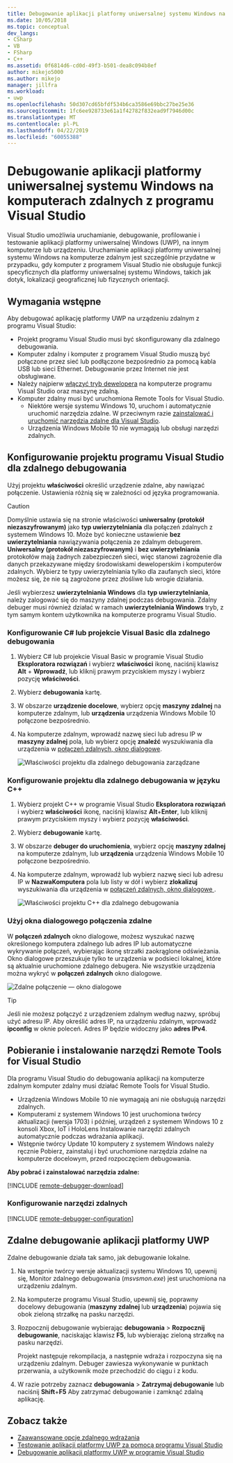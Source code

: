 ```yaml
---
title: Debugowanie aplikacji platformy uniwersalnej systemu Windows na komputerach zdalnych | Dokumentacja firmy Microsoft
ms.date: 10/05/2018
ms.topic: conceptual
dev_langs:
- CSharp
- VB
- FSharp
- C++
ms.assetid: 0f6814d6-cd0d-49f3-b501-dea8c094b8ef
author: mikejo5000
ms.author: mikejo
manager: jillfra
ms.workload:
- uwp
ms.openlocfilehash: 50d307cd65bfdf534b6ca3586e69bbc27be25e36
ms.sourcegitcommit: 1fc6ee928733e61a1f42782f832ead9f7946d00c
ms.translationtype: MT
ms.contentlocale: pl-PL
ms.lasthandoff: 04/22/2019
ms.locfileid: "60055388"
---
```

# <a name="debug-uwp-apps-on-remote-machines-from-visual-studio"></a>Debugowanie aplikacji platformy uniwersalnej systemu Windows na komputerach zdalnych z programu Visual Studio

Visual Studio umożliwia uruchamianie, debugowanie, profilowanie i testowanie aplikacji platformy uniwersalnej Windows (UWP), na innym komputerze lub urządzeniu. Uruchamianie aplikacji platformy uniwersalnej systemu Windows na komputerze zdalnym jest szczególnie przydatne w przypadku, gdy komputer z programem Visual Studio nie obsługuje funkcji specyficznych dla platformy uniwersalnej systemu Windows, takich jak dotyk, lokalizacji geograficznej lub fizycznych orientacji.

## <a name="BKMK_Prerequisites"></a> Wymagania wstępne

Aby debugować aplikację platformy UWP na urządzeniu zdalnym z programu Visual Studio:

- Projekt programu Visual Studio musi być skonfigurowany dla zdalnego debugowania.
- Komputer zdalny i komputer z programem Visual Studio muszą być połączone przez sieć lub podłączone bezpośrednio za pomocą kabla USB lub sieci Ethernet. Debugowanie przez Internet nie jest obsługiwane.
- Należy najpierw [włączyć tryb dewelopera](/windows/uwp/get-started/enable-your-device-for-development) na komputerze programu Visual Studio oraz maszynę zdalną.
- Komputer zdalny musi być uruchomiona Remote Tools for Visual Studio.
  - Niektóre wersje systemu Windows 10, uruchom i automatycznie uruchomić narzędzia zdalne. W przeciwnym razie [zainstalować i uruchomić narzędzia zdalne dla Visual Studio](#BKMK_download).
  - Urządzenia Windows Mobile 10 nie wymagają lub obsługi narzędzi zdalnych.

## <a name="BKMK_ConnectVS"></a> Konfigurowanie projektu programu Visual Studio dla zdalnego debugowania
<a name="BKMK_DirectConnect"></a> Użyj projektu **właściwości** określić urządzenie zdalne, aby nawiązać połączenie. Ustawienia różnią się w zależności od języka programowania.

> [!CAUTION]
> Domyślnie ustawia się na stronie właściwości **uniwersalny (protokół niezaszyfrowanym)** jako **typ uwierzytelniania** dla połączeń zdalnych z systemem Windows 10. Może być konieczne ustawienie **bez uwierzytelniania** nawiązywania połączenia ze zdalnym debugerem. **Uniwersalny (protokół niezaszyfrowanym)** i **bez uwierzytelniania** protokołów mają żadnych zabezpieczeń sieci, więc stanowi zagrożenie dla danych przekazywane między środowiskami deweloperskim i komputerów zdalnych. Wybierz te typy uwierzytelniania tylko dla zaufanych sieci, które możesz się, że nie są zagrożone przez złośliwe lub wrogie działania.
>
>Jeśli wybierzesz **uwierzytelniania Windows** dla **typ uwierzytelniania**, należy zalogować się do maszyny zdalnej podczas debugowania. Zdalny debuger musi również działać w ramach **uwierzytelniania Windows** tryb, z tym samym kontem użytkownika na komputerze programu Visual Studio.

### <a name="BKMK_Choosing_the_remote_device_for_C__and_Visual_Basic_projects"></a> Konfigurowanie C# lub projekcie Visual Basic dla zdalnego debugowania

1. Wybierz C# lub projekcie Visual Basic w programie Visual Studio **Eksploratora rozwiązań** i wybierz **właściwości** ikonę, naciśnij klawisz **Alt** +  **Wprowadź**, lub kliknij prawym przyciskiem myszy i wybierz pozycję **właściwości**.

1. Wybierz **debugowania** kartę.

1. W obszarze **urządzenie docelowe**, wybierz opcję **maszyny zdalnej** na komputerze zdalnym, lub **urządzenia** urządzenia Windows Mobile 10 połączone bezpośrednio.

1. Na komputerze zdalnym, wprowadź nazwę sieci lub adresu IP w **maszyny zdalnej** pola, lub wybierz opcję **znaleźć** wyszukiwania dla urządzenia w [połączeń zdalnych, okno dialogowe](#remote-connections).

    ![Właściwości projektu dla zdalnego debugowania zarządzane](../debugger/media/vsrun_managed_projprop_remote.png "zarządzanego debugowania właściwości projektu")

### <a name="BKMK_Choosing_the_remote_device_for_JavaScript_and_C___projects"></a> Konfigurowanie projektu dla zdalnego debugowania w języku C++

1. Wybierz projekt C++ w programie Visual Studio **Eksploratora rozwiązań** i wybierz **właściwości** ikonę, naciśnij klawisz **Alt**+**Enter**, lub kliknij prawym przyciskiem myszy i wybierz pozycję **właściwości**.

1. Wybierz **debugowanie** kartę.

3. W obszarze **debuger do uruchomienia**, wybierz opcję **maszyny zdalnej** na komputerze zdalnym, lub **urządzenia** urządzenia Windows Mobile 10 połączone bezpośrednio.

1. Na komputerze zdalnym, wprowadź lub wybierz nazwę sieci lub adresu IP w **NazwaKomputera** pola lub listy w dół i wybierz **zlokalizuj** wyszukiwania dla urządzenia w [połączeń zdalnych, okno dialogowe ](#remote-connections).

    ![Właściwości projektu C++ dla zdalnego debugowania](../debugger/media/vsrun_cpp_projprop_remote.png "debugowanie C++ właściwości projektu")

### <a name="remote-connections"></a> Użyj okna dialogowego połączenia zdalne

W **połączeń zdalnych** okno dialogowe, możesz wyszukać nazwę określonego komputera zdalnego lub adres IP lub automatyczne wykrywanie połączeń, wybierając ikonę strzałki zaokrąglone odświeżania. Okno dialogowe przeszukuje tylko te urządzenia w podsieci lokalnej, które są aktualnie uruchomione zdalnego debugera. Nie wszystkie urządzenia można wykryć w **połączeń zdalnych** okno dialogowe.

 ![Zdalne połączenie — okno dialogowe](../debugger/media/vsrun_selectremotedebuggerdlg.png "oknie dialogowym połączeń zdalnych")

>[!TIP]
>Jeśli nie możesz połączyć z urządzeniem zdalnym według nazwy, spróbuj użyć adresu IP. Aby określić adres IP, na urządzeniu zdalnym, wprowadź **ipconfig** w oknie poleceń. Adres IP będzie widoczny jako **adres IPv4**.

## <a name="BKMK_download"></a> Pobieranie i instalowanie narzędzi Remote Tools for Visual Studio

Dla programu Visual Studio do debugowania aplikacji na komputerze zdalnym komputer zdalny musi działać Remote Tools for Visual Studio.

- Urządzenia Windows Mobile 10 nie wymagają ani nie obsługują narzędzi zdalnych.
- Komputerami z systemem Windows 10 jest uruchomiona twórcy aktualizacji (wersja 1703) i później, urządzeń z systemem Windows 10 z konsoli Xbox, IoT i HoloLens Instalowanie narzędzi zdalnych automatycznie podczas wdrażania aplikacji.
- Wstępnie twórcy Update 10 komputery z systemem Windows należy ręcznie Pobierz, zainstaluj i być uruchomione narzędzia zdalne na komputerze docelowym, przed rozpoczęciem debugowania.

**Aby pobrać i zainstalować narzędzia zdalne:**

[!INCLUDE [remote-debugger-download](../debugger/includes/remote-debugger-download.md)]

### <a name="BKMK_setup"></a> Konfigurowanie narzędzi zdalnych

[!INCLUDE [remote-debugger-configuration](../debugger/includes/remote-debugger-configuration.md)]

## <a name="BKMK_RunRemoteDebug"></a> Zdalne debugowanie aplikacji platformy UWP

Zdalne debugowanie działa tak samo, jak debugowanie lokalne.

1. Na wstępnie twórcy wersje aktualizacji systemu Windows 10, upewnij się, Monitor zdalnego debugowania (*msvsmon.exe*) jest uruchomiona na urządzeniu zdalnym.

1. Na komputerze programu Visual Studio, upewnij się, poprawny docelowy debugowania (**maszyny zdalnej** lub **urządzenia**) pojawia się obok zieloną strzałkę na pasku narzędzi.

1. Rozpocznij debugowanie wybierając **debugowania** > **Rozpocznij debugowanie**, naciskając klawisz **F5**, lub wybierając zieloną strzałkę na pasku narzędzi.

   Projekt następuje rekompilacja, a następnie wdraża i rozpoczyna się na urządzeniu zdalnym. Debuger zawiesza wykonywanie w punktach przerwania, a użytkownik może przechodzić do ciągu i z kodu.

1. W razie potrzeby zaznacz **debugowania** > **Zatrzymaj debugowanie** lub naciśnij **Shift**+**F5** Aby zatrzymać debugowanie i zamknąć zdalną aplikację.

## <a name="see-also"></a>Zobacz także
- [Zaawansowane opcje zdalnego wdrażania](/windows/uwp/debug-test-perf/deploying-and-debugging-uwp-apps#advanced-remote-deployment-options)
- [Testowanie aplikacji platformy UWP za pomocą programu Visual Studio](/visualstudio/test/create-and-run-unit-tests-for-a-store-app-in-visual-studio/)
- [Debugowanie aplikacji platformy UWP w programie Visual Studio](debugging-windows-store-and-windows-universal-apps.md)
